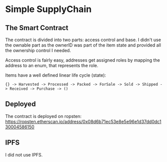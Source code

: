 # Simple SupplyChain

## The Smart Contract

The contract is divided into two parts: access control and base.
I didn't use the ownable part as the ownerID was part of the item state and provided all the ownership control I needed.

Access control is fairly easy, addresses get assigned roles by mapping the address to an enum, that represents the role.

Items have a well defined linear life cycle (state):

```
{} -> Harvested -> Processed -> Packed -> ForSale -> Sold -> Shipped -> Received -> Purchase -> ()
```

## Deployed

The contract is deployed on ropsten:
https://ropsten.etherscan.io/address/0x08d6b71ec53e8e5e96e1d37dd0dc130004586150

## IPFS

I did not use IPFS.
